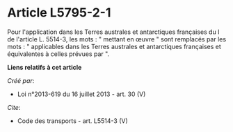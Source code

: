 # Article L5795-2-1

Pour l'application dans les Terres australes et antarctiques françaises du I de l'article L. 5514-3, les mots : " mettant en
œuvre " sont remplacés par les mots : " applicables dans les Terres australes et antarctiques françaises et équivalentes à
celles prévues par ".

**Liens relatifs à cet article**

_Créé par_:

  - Loi n°2013-619 du 16 juillet 2013 - art. 30 (V)

_Cite_:

  - Code des transports - art. L5514-3 (V)
